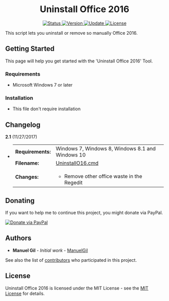 <div align="center">
	<h1> Uninstall Office 2016 </h1>
</div>

<div align="center">
	<a href="#changelog">
		<img src="https://img.shields.io/badge/stability-stable-green.svg" alt="Status">
	</a>
	<a href="#changelog">
		<img src="https://img.shields.io/badge/release-v2.1-blue.svg" alt="Version">
	</a>
  	<a href="#changelog">
		<img src="https://img.shields.io/badge/update-november-yellowgreen.svg" alt="Update">
	</a>
	<a href="#license">
		<img src="https://img.shields.io/badge/license-MIT%20License-green.svg" alt="License">
	</a>
</div>

This script lets you uninstall or remove so manually Office 2016.

<a name="started"></a>
## Getting Started

This page will help you get started with the 'Uninstall Office 2016' Tool.

<a name="requirements"></a>
### Requirements

  * Microsoft Windows 7 or later

<a name="installation"></a>
### Installation

  * This file don't require installation

<a name="changelog"></a>
## Changelog

**2.1** (11/27/2017)

  * <table border="0" cellpadding="4">
		<tr>
			<td><strong>
				Requirements:
			</strong></td>
			<td>
				Windows 7, Windows 8, Windows 8.1 and Windows 10
			</td>
		</tr>
		<tr>
			<td>
				<strong>Filename:</strong>
			</td>
			<td>
				<a href="https://github.com/ManuelGil/Uninstall-Office-2016">
					UninstallO16.cmd
				</a>
			</td>
		</tr>
		<tr>
			<td>
				<strong>Changes:</strong>
			</td>
			<td>
				<ul>
					<li>
						Remove other office waste in the Regedit
					</li>
				</ul>
			</td>
		</tr>
	</table>

<a name="Donating"></a>
## Donating

If you want to help me to continue this project, you might donate via PayPal.

<a href="https://paypal.me/ManuelFGil"><img src="https://img.shields.io/badge/donate-PayPal-blue.svg" alt="Donate via PayPal"></a>

<a name="authors"></a>
## Authors

  * **Manuel Gil** - *Initial work* - [ManuelGil](https://github.com/ManuelGil) 

See also the list of [contributors](https://github.com/ManuelGil/Uninstall-Office-2016/contributors)
 who participated in this project.

<a name="license"></a>
## License

Uninstall Office 2016 is licensed under the MIT License - see the
 [MIT License](https://opensource.org/licenses/MIT) for details.
